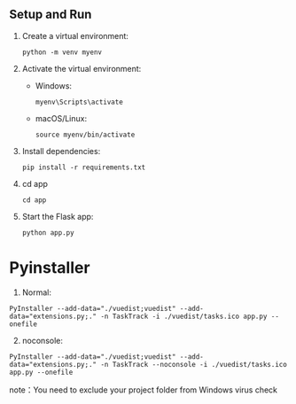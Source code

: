 ## Setup and Run

1. Create a virtual environment:
   
   ```
   python -m venv myenv
   ```

2. Activate the virtual environment:
   
   - Windows:
     
     ```
     myenv\Scripts\activate
     ```
   
   - macOS/Linux:
     
     ```
     source myenv/bin/activate
     ```

3. Install dependencies:
   
   ```
   pip install -r requirements.txt
   ```

4. cd app
   
   ```
   cd app
   ```

5. Start the Flask app:
   
   ```
   python app.py
   ```

# Pyinstaller

1. Normal:

```
PyInstaller --add-data="./vuedist;vuedist" --add-data="extensions.py;." -n TaskTrack -i ./vuedist/tasks.ico app.py --onefile
```

2. noconsole:

```
PyInstaller --add-data="./vuedist;vuedist" --add-data="extensions.py;." -n TaskTrack --noconsole -i ./vuedist/tasks.ico app.py --onefile
```

note：You need to exclude your project folder from Windows virus check
